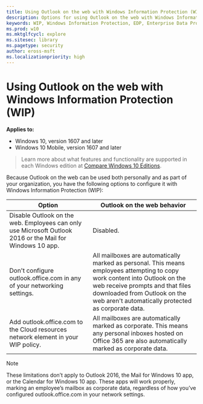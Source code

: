 ```yaml
---
title: Using Outlook on the web with Windows Information Protection (WIP) (Windows 10)
description: Options for using Outlook on the web with Windows Information Protection (WIP).
keywords: WIP, Windows Information Protection, EDP, Enterprise Data Protection, WIP and OWA configuration, OWA, Outlook Web access
ms.prod: w10
ms.mktglfcycl: explore
ms.sitesec: library
ms.pagetype: security
author: eross-msft
ms.localizationpriority: high
---
```


# Using Outlook on the web with Windows Information Protection (WIP)
**Applies to:**

- Windows 10, version 1607 and later
- Windows 10 Mobile, version 1607 and later

>Learn more about what features and functionality are supported in each Windows edition at [Compare Windows 10 Editions](https://www.microsoft.com/en-us/WindowsForBusiness/Compare).

Because Outlook on the web can be used both personally and as part of your organization, you have the following options to configure it with Windows Information Protection (WIP):

|Option |Outlook on the web behavior |
|-------|-------------|
|Disable Outlook on the web. Employees can only use Microsoft Outlook 2016 or the Mail for Windows 10 app. | Disabled. |
|Don't configure outlook.office.com in any of your networking settings. |All mailboxes are automatically marked as personal. This means employees attempting to copy work content into Outlook on the web receive prompts and that files downloaded from Outlook on the web aren't automatically protected as corporate data. |
|Add outlook.office.com to the Cloud resources network element in your WIP policy. |All mailboxes are automatically marked as corporate. This means any personal inboxes hosted on Office 365 are also automatically marked as corporate data. |

>[!NOTE]
>These limitations don’t apply to Outlook 2016, the Mail for Windows 10 app, or the Calendar for Windows 10 app. These apps will work properly, marking an employee’s mailbox as corporate data, regardless of how you’ve configured outlook.office.com in your network settings. 





